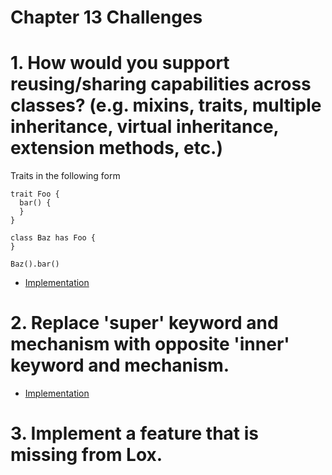 Chapter 13 Challenges
=====================

# 1. How would you support reusing/sharing capabilities across classes? (e.g. mixins, traits, multiple inheritance, virtual inheritance, extension methods, etc.)

Traits in the following form

```
trait Foo {
  bar() {
  }
}

class Baz has Foo {
}

Baz().bar()
```

* [Implementation](./multiple-inheritance)

# 2. Replace 'super' keyword and mechanism with opposite 'inner' keyword and mechanism.

* [Implementation](./inner-keyword)

# 3. Implement a feature that is missing from Lox.

